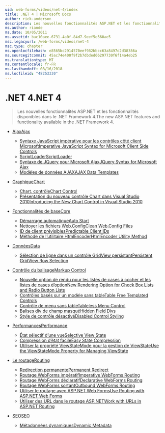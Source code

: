 ```yaml
---
uid: web-forms/videos/net-4/index
title: .NET 4 | Microsoft Docs
author: rick-anderson
description: Les nouvelles fonctionnalités ASP.NET et les fonctionnalités disponibles dans le .NET Framework 4.
ms.author: riande
ms.date: 10/05/2011
ms.assetid: bac10aee-6731-4a0f-84d7-9eef5e560ae5
msc.legacyurl: /web-forms/videos/net-4
msc.type: chapter
ms.openlocfilehash: e8565bc2914570eef982bbcc63a8497c2d38386a
ms.sourcegitcommit: 45ac74e400f9f2b7dbded66297730f6f14a4eb25
ms.translationtype: MT
ms.contentlocale: fr-FR
ms.lasthandoff: 08/16/2018
ms.locfileid: "48253330"
---
```

<a name="net-4"></a><span data-ttu-id="e0274-103">.NET 4</span><span class="sxs-lookup"><span data-stu-id="e0274-103">.NET 4</span></span>
====================
> <span data-ttu-id="e0274-104">Les nouvelles fonctionnalités ASP.NET et les fonctionnalités disponibles dans le .NET Framework 4.</span><span class="sxs-lookup"><span data-stu-id="e0274-104">The new ASP.NET features and functionality available in the .NET Framework 4.</span></span>


- [<span data-ttu-id="e0274-105">Ajax</span><span class="sxs-lookup"><span data-stu-id="e0274-105">Ajax</span></span>](ajax/index.md)

    - [<span data-ttu-id="e0274-106">Syntaxe JavaScript impérative pour les contrôles côté client Microsoft</span><span class="sxs-lookup"><span data-stu-id="e0274-106">Imperative JavaScript Syntax for Microsoft Client Side Controls</span></span>](ajax/aspnet-4-quick-hit-imperative-javascript-syntax-for-microsoft-client-side-controls.md)
    - [<span data-ttu-id="e0274-107">ScriptLoader</span><span class="sxs-lookup"><span data-stu-id="e0274-107">ScriptLoader</span></span>](ajax/aspnet-4-quick-hit-the-scriptloader.md)
    - [<span data-ttu-id="e0274-108">Syntaxe de JQuery pour Microsoft Ajax</span><span class="sxs-lookup"><span data-stu-id="e0274-108">JQuery Syntax for Microsoft Ajax</span></span>](ajax/aspnet-4-quick-hit-jquery-syntax-for-microsoft-ajax.md)
    - [<span data-ttu-id="e0274-109">Modèles de données AJAX</span><span class="sxs-lookup"><span data-stu-id="e0274-109">AJAX Data Templates</span></span>](ajax/aspnet-4-quick-hit-ajax-data-templates.md)
- [<span data-ttu-id="e0274-110">Graphique</span><span class="sxs-lookup"><span data-stu-id="e0274-110">Chart</span></span>](chart/index.md)

    - [<span data-ttu-id="e0274-111">Chart, contrôle</span><span class="sxs-lookup"><span data-stu-id="e0274-111">Chart Control</span></span>](chart/aspnet-4-quick-hit-chart-control.md)
    - [<span data-ttu-id="e0274-112">Présentation du nouveau contrôle Chart dans Visual Studio 2010</span><span class="sxs-lookup"><span data-stu-id="e0274-112">Introducing the New Chart Control in Visual Studio 2010</span></span>](chart/aspnet-4-how-do-i-introducing-the-new-chart-control-in-visual-studio-2010.md)
- [<span data-ttu-id="e0274-113">Fonctionnalités de base</span><span class="sxs-lookup"><span data-stu-id="e0274-113">Core</span></span>](core/index.md)

    - [<span data-ttu-id="e0274-114">Démarrage automatique</span><span class="sxs-lookup"><span data-stu-id="e0274-114">Auto Start</span></span>](core/aspnet-4-quick-hit-auto-start.md)
    - [<span data-ttu-id="e0274-115">Nettoyer les fichiers Web.Config</span><span class="sxs-lookup"><span data-stu-id="e0274-115">Clean Web.Config Files</span></span>](core/aspnet-4-quick-hit-clean-webconfig-files.md)
    - [<span data-ttu-id="e0274-116">ID de client prévisibles</span><span class="sxs-lookup"><span data-stu-id="e0274-116">Predictable Client IDs</span></span>](core/aspnet-4-quick-hit-predictable-client-ids.md)
    - [<span data-ttu-id="e0274-117">Méthode de l’utilitaire HtmlEncoder</span><span class="sxs-lookup"><span data-stu-id="e0274-117">HtmlEncoder Utility Method</span></span>](core/aspnet-4-quick-hit-the-htmlencoder-utility-method.md)
- [<span data-ttu-id="e0274-118">Données</span><span class="sxs-lookup"><span data-stu-id="e0274-118">Data</span></span>](data/index.md)

    - [<span data-ttu-id="e0274-119">Sélection de ligne dans un contrôle GridView persistant</span><span class="sxs-lookup"><span data-stu-id="e0274-119">Persistent GridView Row Selection</span></span>](data/aspnet-4-quick-hit-persistent-gridview-row-selection.md)
- [<span data-ttu-id="e0274-120">Contrôle du balisage</span><span class="sxs-lookup"><span data-stu-id="e0274-120">Markup Control</span></span>](markup-control/index.md)

    - [<span data-ttu-id="e0274-121">Nouvelle option de rendu pour les listes de cases à cocher et les listes de cases d’option</span><span class="sxs-lookup"><span data-stu-id="e0274-121">New Rendering Option for Check Box Lists and Radio Button Lists</span></span>](markup-control/aspnet-4-quick-hit-new-rendering-option-for-check-box-lists-and-radio-button-lists.md)
    - [<span data-ttu-id="e0274-122">Contrôles basés sur un modèle sans table</span><span class="sxs-lookup"><span data-stu-id="e0274-122">Table Free Templated Controls</span></span>](markup-control/aspnet-4-quick-hit-table-free-templated-controls.md)
    - [<span data-ttu-id="e0274-123">Contrôle de menu sans table</span><span class="sxs-lookup"><span data-stu-id="e0274-123">Tableless Menu Control</span></span>](markup-control/aspnet-4-quick-hit-tableless-menu-control.md)
    - [<span data-ttu-id="e0274-124">Balises div de champ masqué</span><span class="sxs-lookup"><span data-stu-id="e0274-124">Hidden Field Divs</span></span>](markup-control/aspnet-4-quick-hit-hidden-field-divs.md)
    - [<span data-ttu-id="e0274-125">Style de contrôle désactivé</span><span class="sxs-lookup"><span data-stu-id="e0274-125">Disabled Control Styling</span></span>](markup-control/aspnet-4-quick-hit-disabled-control-styling.md)
- [<span data-ttu-id="e0274-126">Performances</span><span class="sxs-lookup"><span data-stu-id="e0274-126">Performance</span></span>](performance/index.md)

    - [<span data-ttu-id="e0274-127">État sélectif d’une vue</span><span class="sxs-lookup"><span data-stu-id="e0274-127">Selective View State</span></span>](performance/aspnet-4-quick-hit-selective-view-state.md)
    - [<span data-ttu-id="e0274-128">Compression d’état facile</span><span class="sxs-lookup"><span data-stu-id="e0274-128">Easy State Compression</span></span>](performance/aspnet-4-quick-hit-easy-state-compression.md)
    - [<span data-ttu-id="e0274-129">Utiliser la propriété ViewStateMode pour la gestion de ViewState</span><span class="sxs-lookup"><span data-stu-id="e0274-129">Use the ViewStateMode Property for Managing ViewState</span></span>](performance/how-do-i-use-the-viewstatemode-property-for-managing-viewstate.md)
- [<span data-ttu-id="e0274-130">Le routage</span><span class="sxs-lookup"><span data-stu-id="e0274-130">Routing</span></span>](routing/index.md)

    - [<span data-ttu-id="e0274-131">Redirection permanente</span><span class="sxs-lookup"><span data-stu-id="e0274-131">Permanent Redirect</span></span>](routing/aspnet-4-quick-hit-permanent-redirect.md)
    - [<span data-ttu-id="e0274-132">Routage WebForms impératif</span><span class="sxs-lookup"><span data-stu-id="e0274-132">Imperative WebForms Routing</span></span>](routing/aspnet-4-quick-hit-imperative-webforms-routing.md)
    - [<span data-ttu-id="e0274-133">Routage WebForms déclaratif</span><span class="sxs-lookup"><span data-stu-id="e0274-133">Declarative WebForms Routing</span></span>](routing/aspnet-4-quick-hit-declarative-webforms-routing.md)
    - [<span data-ttu-id="e0274-134">Routage WebForms sortant</span><span class="sxs-lookup"><span data-stu-id="e0274-134">Outbound WebForms Routing</span></span>](routing/aspnet-4-quick-hit-outbound-webforms-routing.md)
    - [<span data-ttu-id="e0274-135">Utiliser le routage avec ASP.NET Web Forms</span><span class="sxs-lookup"><span data-stu-id="e0274-135">Use Routing with ASP.NET Web Forms</span></span>](routing/how-do-i-use-routing-with-aspnet-web-forms.md)
    - [<span data-ttu-id="e0274-136">Utiliser des URL dans le routage ASP.NET</span><span class="sxs-lookup"><span data-stu-id="e0274-136">Work with URLs in ASP.NET Routing</span></span>](routing/how-do-i-work-with-urls-in-aspnet-routing.md)
- [<span data-ttu-id="e0274-137">SEO</span><span class="sxs-lookup"><span data-stu-id="e0274-137">SEO</span></span>](seo/index.md)

    - [<span data-ttu-id="e0274-138">Métadonnées dynamiques</span><span class="sxs-lookup"><span data-stu-id="e0274-138">Dynamic Metadata</span></span>](seo/aspnet-4-quick-hit-dynamic-metadata.md)
